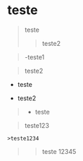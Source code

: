 # teste
>teste
>>teste2

>-teste1

>teste2

* teste
- teste2

>- teste

 >teste123

    >teste1234

 >>teste 12345
